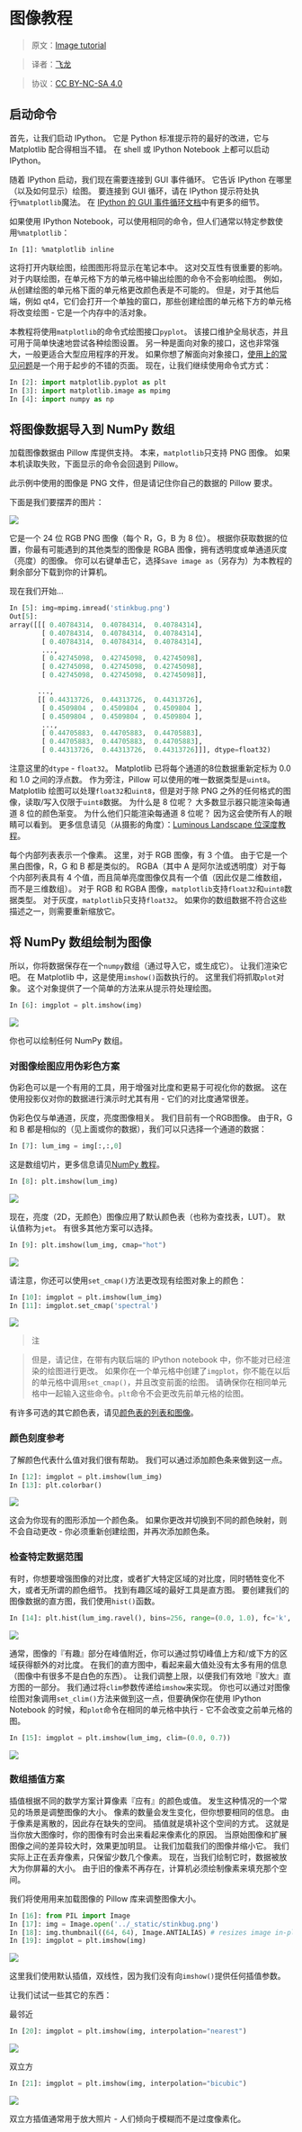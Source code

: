 # 图像教程

> 原文：[Image tutorial](http://matplotlib.org/users/image_tutorial.html)

> 译者：[飞龙](https://github.com/)

> 协议：[CC BY-NC-SA 4.0](http://creativecommons.org/licenses/by-nc-sa/4.0/)

## 启动命令

首先，让我们启动 IPython。 它是 Python 标准提示符的最好的改进，它与 Matplotlib 配合得相当不错。 在 shell 或 IPython Notebook 上都可以启动 IPython。

随着 IPython 启动，我们现在需要连接到 GUI 事件循环。 它告诉 IPython 在哪里（以及如何显示）绘图。 要连接到 GUI 循环，请在 IPython 提示符处执行`%matplotlib`魔法。 在 [IPython 的 GUI 事件循环文档](http://ipython.org/ipython-doc/2/interactive/reference.html#gui-event-loop-support)中有更多的细节。

如果使用 IPython Notebook，可以使用相同的命令，但人们通常以特定参数使用`%matplotlib`：

```
In [1]: %matplotlib inline
```

这将打开内联绘图，绘图图形将显示在笔记本中。 这对交互性有很重要的影响。 对于内联绘图，在单元格下方的单元格中输出绘图的命令不会影响绘图。 例如，从创建绘图的单元格下面的单元格更改颜色表是不可能的。 但是，对于其他后端，例如 qt4，它们会打开一个单独的窗口，那些创建绘图的单元格下方的单元格将改变绘图 - 它是一个内存中的活对象。

本教程将使用`matplotlib`的命令式绘图接口`pyplot`。 该接口维护全局状态，并且可用于简单快速地尝试各种绘图设置。 另一种是面向对象的接口，这也非常强大，一般更适合大型应用程序的开发。 如果你想了解面向对象接口，[使用上的常见问题](http://matplotlib.org/faq/usage_faq.html)是一个用于起步的不错的页面。 现在，让我们继续使用命令式方式：

```py
In [2]: import matplotlib.pyplot as plt
In [3]: import matplotlib.image as mpimg
In [4]: import numpy as np
```

## 将图像数据导入到 NumPy 数组

加载图像数据由 Pillow 库提供支持。 本来，`matplotlib`只支持 PNG 图像。 如果本机读取失败，下面显示的命令会回退到 Pillow。

此示例中使用的图像是 PNG 文件，但是请记住你自己的数据的 Pillow 要求。

下面是我们要摆弄的图片：

![](http://matplotlib.org/_images/stinkbug.png)

它是一个 24 位 RGB PNG 图像（每个 R，G，B 为 8 位）。 根据你获取数据的位置，你最有可能遇到的其他类型的图像是 RGBA 图像，拥有透明度或单通道灰度（亮度）的图像。 你可以右键单击它，选择`Save image as`（另存为）为本教程的剩余部分下载到你的计算机。

现在我们开始...

```py
In [5]: img=mpimg.imread('stinkbug.png')
Out[5]:
array([[[ 0.40784314,  0.40784314,  0.40784314],
        [ 0.40784314,  0.40784314,  0.40784314],
        [ 0.40784314,  0.40784314,  0.40784314],
        ...,
        [ 0.42745098,  0.42745098,  0.42745098],
        [ 0.42745098,  0.42745098,  0.42745098],
        [ 0.42745098,  0.42745098,  0.42745098]],

       ...,
       [[ 0.44313726,  0.44313726,  0.44313726],
        [ 0.4509804 ,  0.4509804 ,  0.4509804 ],
        [ 0.4509804 ,  0.4509804 ,  0.4509804 ],
        ...,
        [ 0.44705883,  0.44705883,  0.44705883],
        [ 0.44705883,  0.44705883,  0.44705883],
        [ 0.44313726,  0.44313726,  0.44313726]]], dtype=float32)
```

注意这里的`dtype` - `float32`。 Matplotlib 已将每个通道的8位数据重新定标为 0.0 和 1.0 之间的浮点数。 作为旁注，Pillow 可以使用的唯一数据类型是`uint8`。 Matplotlib 绘图可以处理`float32`和`uint8`，但是对于除 PNG 之外的任何格式的图像，读取/写入仅限于`uint8`数据。 为什么是 8 位呢？ 大多数显示器只能渲染每通道 8 位的颜色渐变。 为什么他们只能渲染每通道 8 位呢？ 因为这会使所有人的眼睛可以看到。 更多信息请见（从摄影的角度）：[Luminous Landscape 位深度教程](http://www.luminous-landscape.com/tutorials/bit-depth.shtml)。

每个内部列表表示一个像素。 这里，对于 RGB 图像，有 3 个值。 由于它是一个黑白图像，R，G 和 B 都是类似的。 RGBA（其中 A 是阿尔法或透明度）对于每个内部列表具有 4 个值，而且简单亮度图像仅具有一个值（因此仅是二维数组，而不是三维数组）。 对于 RGB 和 RGBA 图像，`matplotlib`支持`float32`和`uint8`数据类型。 对于灰度，`matplotlib`只支持`float32`。 如果你的数组数据不符合这些描述之一，则需要重新缩放它。

## 将 NumPy 数组绘制为图像

所以，你将数据保存在一个`numpy`数组（通过导入它，或生成它）。 让我们渲染它吧。 在 Matplotlib 中，这是使用`imshow()`函数执行的。 这里我们将抓取`plot`对象。 这个对象提供了一个简单的方法来从提示符处理绘图。

```py
In [6]: imgplot = plt.imshow(img)
```

![](http://matplotlib.org/_images/image_tutorial-1.png)

你也可以绘制任何 NumPy 数组。

### 对图像绘图应用伪彩色方案

伪彩色可以是一个有用的工具，用于增强对比度和更易于可视化你的数据。 这在使用投影仪对你的数据进行演示时尤其有用 - 它们的对比度通常很差。

伪彩色仅与单通道，灰度，亮度图像相关。 我们目前有一个RGB图像。 由于R，G 和 B 都是相似的（见上面或你的数据），我们可以只选择一个通道的数据：

```py
In [7]: lum_img = img[:,:,0]
```

这是数组切片，更多信息请见[NumPy 教程](http://www.scipy.org/Tentative_NumPy_Tutorial)。

```py
In [8]: plt.imshow(lum_img)
```

![](http://matplotlib.org/_images/image_tutorial-2.png)

现在，亮度（2D，无颜色）图像应用了默认颜色表（也称为查找表，LUT）。 默认值称为`jet`。 有很多其他方案可以选择。

```py
In [9]: plt.imshow(lum_img, cmap="hot")
```

![](http://matplotlib.org/_images/image_tutorial-3.png)


请注意，你还可以使用`set_cmap()`方法更改现有绘图对象上的颜色：

```py
In [10]: imgplot = plt.imshow(lum_img)
In [11]: imgplot.set_cmap('spectral')
```

![](http://matplotlib.org/_images/image_tutorial-4.png)

> 注

> 但是，请记住，在带有内联后端的 IPython notebook 中，你不能对已经渲染的绘图进行更改。 如果你在一个单元格中创建了`imgplot`，你不能在以后的单元格中调用`set_cmap()`，并且改变前面的绘图。 请确保你在相同单元格中一起输入这些命令。`plt`命令不会更改先前单元格的绘图。

有许多可选的其它颜色表，请见[颜色表的列表和图像](http://matplotlib.org/examples/color/colormaps_reference.html)。

### 颜色刻度参考

了解颜色代表什么值对我们很有帮助。 我们可以通过添加颜色条来做到这一点。

```py
In [12]: imgplot = plt.imshow(lum_img)
In [13]: plt.colorbar()
```

![](http://matplotlib.org/_images/image_tutorial-5.png)

这会为你现有的图形添加一个颜色条。 如果你更改并切换到不同的颜色映射，则不会自动更改 - 你必须重新创建绘图，并再次添加颜色条。

### 检查特定数据范围

有时，你想要增强图像的对比度，或者扩大特定区域的对比度，同时牺牲变化不大，或者无所谓的颜色细节。 找到有趣区域的最好工具是直方图。 要创建我们的图像数据的直方图，我们使用`hist()`函数。

```py
In [14]: plt.hist(lum_img.ravel(), bins=256, range=(0.0, 1.0), fc='k', ec='k')
```

![](http://matplotlib.org/_images/image_tutorial-6.png)

通常，图像的『有趣』部分在峰值附近，你可以通过剪切峰值上方和/或下方的区域获得额外的对比度。 在我们的直方图中，看起来最大值处没有太多有用的信息（图像中有很多不是白色的东西）。 让我们调整上限，以便我们有效地『放大』直方图的一部分。 我们通过将`clim`参数传递给`imshow`来实现。 你也可以通过对图像绘图对象调用`set_clim()`方法来做到这一点，但要确保你在使用 IPython Notebook 的时候，和`plot`命令在相同的单元格中执行 - 它不会改变之前单元格的图。

```py
In [15]: imgplot = plt.imshow(lum_img, clim=(0.0, 0.7))
```

![](http://matplotlib.org/_images/image_tutorial-7.png)

### 数组插值方案

插值根据不同的数学方案计算像素『应有』的颜色或值。 发生这种情况的一个常见的场景是调整图像的大小。 像素的数量会发生变化，但你想要相同的信息。 由于像素是离散的，因此存在缺失的空间。 插值就是填补这个空间的方式。 这就是当你放大图像时，你的图像有时会出来看起来像素化的原因。 当原始图像和扩展图像之间的差异较大时，效果更加明显。 让我们加载我们的图像并缩小它。 我们实际上正在丢弃像素，只保留少数几个像素。 现在，当我们绘制它时，数据被放大为你屏幕的大小。 由于旧的像素不再存在，计算机必须绘制像素来填充那个空间。

我们将使用用来加载图像的 Pillow 库来调整图像大小。

```py
In [16]: from PIL import Image
In [17]: img = Image.open('../_static/stinkbug.png')
In [18]: img.thumbnail((64, 64), Image.ANTIALIAS) # resizes image in-place
In [19]: imgplot = plt.imshow(img)
```

![](http://matplotlib.org/_images/image_tutorial-8.png)

这里我们使用默认插值，双线性，因为我们没有向`imshow()`提供任何插值参数。

让我们试试一些其它的东西：

最邻近

```py
In [20]: imgplot = plt.imshow(img, interpolation="nearest")
```

![](http://matplotlib.org/_images/image_tutorial-9.png)

双立方

```py
In [21]: imgplot = plt.imshow(img, interpolation="bicubic")
```

![](http://matplotlib.org/_images/image_tutorial-10.png)

双立方插值通常用于放大照片 - 人们倾向于模糊而不是过度像素化。
